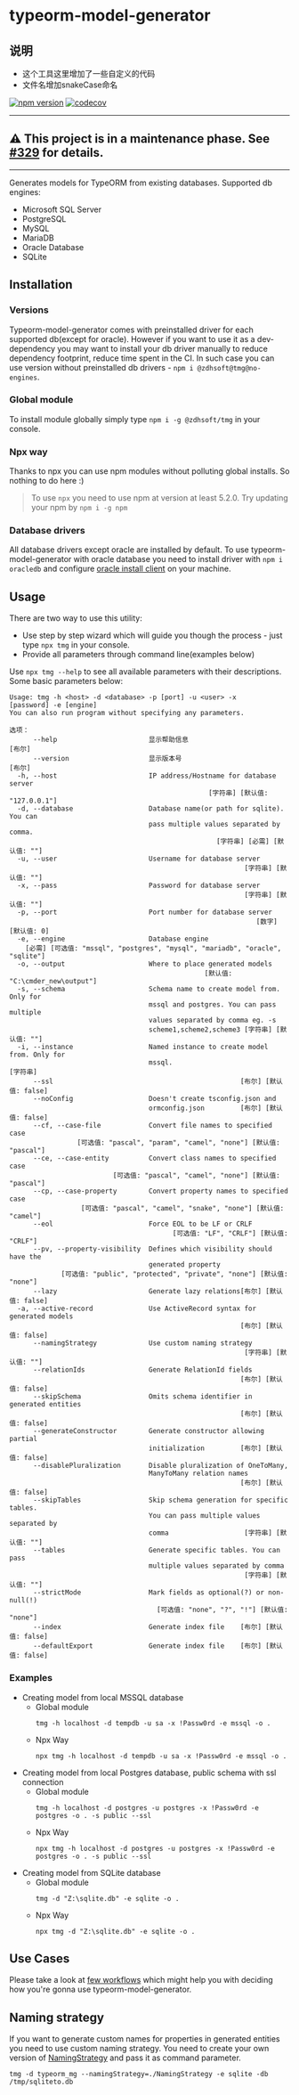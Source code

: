 # typeorm-model-generator

## 说明
- 这个工具这里增加了一些自定义的代码
- 文件名增加snakeCase命名

[![npm version](https://badge.fury.io/js/typeorm-model-generator.svg)](https://badge.fury.io/js/typeorm-model-generator)
[![codecov](https://codecov.io/gh/Kononnable/typeorm-model-generator/branch/master/graph/badge.svg)](https://codecov.io/gh/Kononnable/typeorm-model-generator)

***
## :warning: This project is in a maintenance phase. See [#329](https://github.com/Kononnable/typeorm-model-generator/issues/329) for details.
***
Generates models for TypeORM from existing databases.
Supported db engines:
* Microsoft SQL Server
* PostgreSQL
* MySQL
* MariaDB
* Oracle Database
* SQLite


## Installation
### Versions
Typeorm-model-generator comes with preinstalled driver for each supported db(except for oracle). However if you want to use it as a dev-dependency you may want to install your db driver manually to reduce dependency footprint, reduce time spent in the CI. In such case you can use version without preinstalled db drivers - `npm i @zdhsoft@tmg@no-engines`.
### Global module
To install module globally simply type `npm i -g @zdhsoft/tmg` in your console.
### Npx way
Thanks to npx you can use npm modules without polluting global installs. So nothing to do here :)
>To use `npx` you need to use npm at version at least 5.2.0. Try updating your npm by `npm i -g npm`
### Database drivers
All database drivers except oracle are installed by default. To use typeorm-model-generator with oracle database you need to install driver with `npm i oracledb` and configure [oracle install client](http://www.oracle.com/technetwork/database/database-technologies/instant-client/overview/index.html) on your machine.

## Usage
There are two way to use this utility:
- Use step by step wizard which will guide you though the process - just type `npx tmg` in your console.
- Provide all parameters through command line(examples below)


Use `npx tmg --help` to see all available parameters with their descriptions. Some basic parameters below:
```shell
Usage: tmg -h <host> -d <database> -p [port] -u <user> -x
[password] -e [engine]
You can also run program without specifying any parameters.

选项：
      --help                       显示帮助信息                           [布尔]
      --version                    显示版本号                             [布尔]
  -h, --host                       IP address/Hostname for database server
                                                  [字符串] [默认值: "127.0.0.1"]
  -d, --database                   Database name(or path for sqlite). You can
                                   pass multiple values separated by comma.
                                                    [字符串] [必需] [默认值: ""]
  -u, --user                       Username for database server
                                                           [字符串] [默认值: ""]
  -x, --pass                       Password for database server
                                                           [字符串] [默认值: ""]
  -p, --port                       Port number for database server
                                                              [数字] [默认值: 0]
  -e, --engine                     Database engine
    [必需] [可选值: "mssql", "postgres", "mysql", "mariadb", "oracle", "sqlite"]
  -o, --output                     Where to place generated models
                                                 [默认值: "C:\cmder_new\output"]
  -s, --schema                     Schema name to create model from. Only for
                                   mssql and postgres. You can pass multiple
                                   values separated by comma eg. -s
                                   scheme1,scheme2,scheme3 [字符串] [默认值: ""]
  -i, --instance                   Named instance to create model from. Only for
                                   mssql.                               [字符串]
      --ssl                                               [布尔] [默认值: false]
      --noConfig                   Doesn't create tsconfig.json and
                                   ormconfig.json         [布尔] [默认值: false]
      --cf, --case-file            Convert file names to specified case
                 [可选值: "pascal", "param", "camel", "none"] [默认值: "pascal"]
      --ce, --case-entity          Convert class names to specified case
                          [可选值: "pascal", "camel", "none"] [默认值: "pascal"]
      --cp, --case-property        Convert property names to specified case
                  [可选值: "pascal", "camel", "snake", "none"] [默认值: "camel"]
      --eol                        Force EOL to be LF or CRLF
                                         [可选值: "LF", "CRLF"] [默认值: "CRLF"]
      --pv, --property-visibility  Defines which visibility should have the
                                   generated property
             [可选值: "public", "protected", "private", "none"] [默认值: "none"]
      --lazy                       Generate lazy relations[布尔] [默认值: false]
  -a, --active-record              Use ActiveRecord syntax for generated models
                                                          [布尔] [默认值: false]
      --namingStrategy             Use custom naming strategy
                                                           [字符串] [默认值: ""]
      --relationIds                Generate RelationId fields
                                                          [布尔] [默认值: false]
      --skipSchema                 Omits schema identifier in generated entities
                                                          [布尔] [默认值: false]
      --generateConstructor        Generate constructor allowing partial
                                   initialization         [布尔] [默认值: false]
      --disablePluralization       Disable pluralization of OneToMany,
                                   ManyToMany relation names
                                                          [布尔] [默认值: false]
      --skipTables                 Skip schema generation for specific tables.
                                   You can pass multiple values separated by
                                   comma                   [字符串] [默认值: ""]
      --tables                     Generate specific tables. You can pass
                                   multiple values separated by comma
                                                           [字符串] [默认值: ""]
      --strictMode                 Mark fields as optional(?) or non-null(!)
                                     [可选值: "none", "?", "!"] [默认值: "none"]
      --index                      Generate index file    [布尔] [默认值: false]
      --defaultExport              Generate index file    [布尔] [默认值: false]

```
### Examples

* Creating model from local MSSQL database
   * Global module
      ```
      tmg -h localhost -d tempdb -u sa -x !Passw0rd -e mssql -o .
      ````
   * Npx Way
      ```
      npx tmg -h localhost -d tempdb -u sa -x !Passw0rd -e mssql -o .
      ````
* Creating model from local Postgres database, public schema with ssl connection
   * Global module
      ```
      tmg -h localhost -d postgres -u postgres -x !Passw0rd -e postgres -o . -s public --ssl
      ````
   * Npx Way
      ```
      npx tmg -h localhost -d postgres -u postgres -x !Passw0rd -e postgres -o . -s public --ssl
      ````
* Creating model from SQLite database
   * Global module
      ```
      tmg -d "Z:\sqlite.db" -e sqlite -o .
      ````
   * Npx Way
      ```
      npx tmg -d "Z:\sqlite.db" -e sqlite -o .
      ````
## Use Cases
Please take a look at [few workflows](USECASES.md) which might help you with deciding how you're gonna use typeorm-model-generator.
## Naming strategy
If you want to generate custom names for properties in generated entities you need to use custom naming strategy. You need to create your own version of [NamingStrategy](https://github.com/Kononnable/typeorm-model-generator/blob/master/src/NamingStrategy.ts) and pass it as command parameter.

```tmg -d typeorm_mg --namingStrategy=./NamingStrategy -e sqlite -db /tmp/sqliteto.db```
